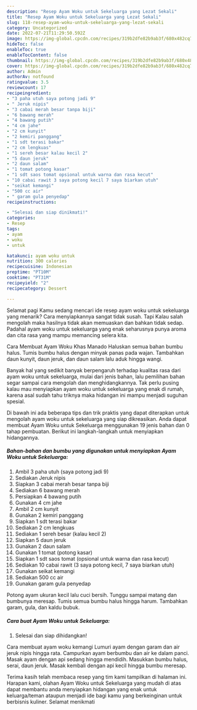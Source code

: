 ```yaml
---
description: "Resep Ayam Woku untuk Sekeluarga yang Lezat Sekali"
title: "Resep Ayam Woku untuk Sekeluarga yang Lezat Sekali"
slug: 118-resep-ayam-woku-untuk-sekeluarga-yang-lezat-sekali
category: Uncategorized
date: 2022-07-21T11:29:50.592Z
image: https://img-global.cpcdn.com/recipes/319b2dfe82b9ab3f/680x482cq70/ayam-woku-untuk-sekeluarga-foto-resep-utama.jpg
hideToc: false
enableToc: true
enableTocContent: false
thumbnail: https://img-global.cpcdn.com/recipes/319b2dfe82b9ab3f/680x482cq70/ayam-woku-untuk-sekeluarga-foto-resep-utama.jpg
cover: https://img-global.cpcdn.com/recipes/319b2dfe82b9ab3f/680x482cq70/ayam-woku-untuk-sekeluarga-foto-resep-utama.jpg
author: Admin
authorAv: notfound
ratingvalue: 3.5
reviewcount: 17
recipeingredient:
- "3 paha utuh saya potong jadi 9"
- " Jeruk nipis"
- "3 cabai merah besar tanpa biji"
- "6 bawang merah"
- "4 bawang putih"
- "4 cm jahe"
- "2 cm kunyit"
- "2 kemiri panggang"
- "1 sdt terasi bakar"
- "2 cm lengkuas"
- "1 sereh besar kalau kecil 2"
- "5 daun jeruk"
- "2 daun salam"
- "1 tomat potong kasar"
- "1 sdt saos tomat opsional untuk warna dan rasa kecut"
- "10 cabai rawit 3 saya potong kecil 7 saya biarkan utuh"
- "seikat kemangi"
- "500 cc air"
- " garam gula penyedap"
recipeinstructions:

- "Selesai dan siap dinikmati!"
categories:
- Resep
tags:
- ayam
- woku
- untuk

katakunci: ayam woku untuk 
nutrition: 300 calories
recipecuisine: Indonesian
preptime: "PT10M"
cooktime: "PT31M"
recipeyield: "2"
recipecategory: Dessert

---
```



Selamat pagi Kamu sedang mencari ide resep ayam woku untuk sekeluarga yang menarik? Cara menyiapkannya sangat tidak susah. Tapi Kalau salah mengolah maka hasilnya tidak akan memuaskan dan bahkan tidak sedap. Padahal ayam woku untuk sekeluarga yang enak seharusnya punya aroma dan cita rasa yang mampu memancing selera kita.


Cara Membuat Ayam Woku Khas Manado Haluskan semua bahan bumbu halus. Tumis bumbu halus dengan minyak panas pada wajan. Tambahkan daun kunyit, daun jeruk, dan daun salam lalu aduk hingga wangi.

Banyak hal yang sedikit banyak berpengaruh terhadap kualitas rasa dari ayam woku untuk sekeluarga, mulai dari jenis bahan, lalu pemilihan bahan segar sampai cara mengolah dan menghidangkannya. Tak perlu pusing kalau mau menyiapkan ayam woku untuk sekeluarga yang enak di rumah, karena asal sudah tahu triknya maka hidangan ini mampu menjadi suguhan spesial.


Di bawah ini ada beberapa tips dan trik praktis yang dapat diterapkan untuk mengolah ayam woku untuk sekeluarga yang siap dikreasikan. Anda dapat membuat Ayam Woku untuk Sekeluarga menggunakan 19 jenis bahan dan 0 tahap pembuatan. Berikut ini langkah-langkah untuk menyiapkan hidangannya.

<!--inarticleads1-->

##### Bahan-bahan dan bumbu yang digunakan untuk menyiapkan Ayam Woku untuk Sekeluarga:

1. Ambil 3 paha utuh (saya potong jadi 9)
1. Sediakan  Jeruk nipis
1. Siapkan 3 cabai merah besar tanpa biji
1. Sediakan 6 bawang merah
1. Persiapkan 4 bawang putih
1. Gunakan 4 cm jahe
1. Ambil 2 cm kunyit
1. Gunakan 2 kemiri panggang
1. Siapkan 1 sdt terasi bakar
1. Sediakan 2 cm lengkuas
1. Sediakan 1 sereh besar (kalau kecil 2)
1. Siapkan 5 daun jeruk
1. Gunakan 2 daun salam
1. Gunakan 1 tomat (potong kasar)
1. Siapkan 1 sdt saos tomat (opsional untuk warna dan rasa kecut)
1. Sediakan 10 cabai rawit (3 saya potong kecil, 7 saya biarkan utuh)
1. Gunakan seikat kemangi
1. Sediakan 500 cc air
1. Gunakan  garam gula penyedap


Potong ayam ukuran kecil lalu cuci bersih. Tunggu sampai matang dan bumbunya meresap. Tumis semua bumbu halus hingga harum. Tambahkan garam, gula, dan kaldu bubuk. 

<!--inarticleads2-->

##### Cara buat Ayam Woku untuk Sekeluarga:


1. Selesai dan siap dihidangkan!

Cara membuat ayam woku kemangi Lumuri ayam dengan garam dan air jeruk nipis hingga rata. Campurkan ayam berbumbu dan air ke dalam panci. Masak ayam dengan api sedang hingga mendidih. Masukkan bumbu halus, serai, daun jeruk. Masak kembali dengan api kecil hingga bumbu meresap. 

Terima kasih telah membaca resep yang tim kami tampilkan di halaman ini. Harapan kami, olahan Ayam Woku untuk Sekeluarga yang mudah di atas dapat membantu anda menyiapkan hidangan yang enak untuk keluarga/teman ataupun menjadi ide bagi kamu yang berkeinginan untuk berbisnis kuliner. Selamat menikmati
